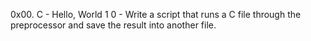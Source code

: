 0x00. C - Hello, World 1
0 - Write a script that runs a C file through the preprocessor and save the result into another file.
